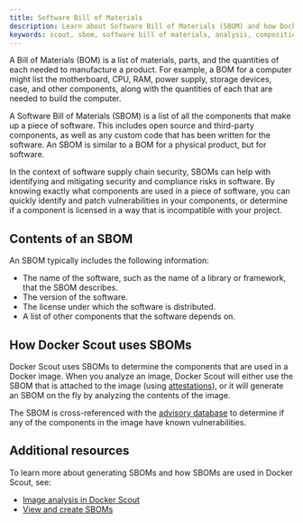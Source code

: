 ```yaml
---
title: Software Bill of Materials
description: Learn about Software Bill of Materials (SBOM) and how Docker Scout uses it.
keywords: scout, sbom, software bill of materials, analysis, composition
---
```


A Bill of Materials (BOM) is a list of materials, parts, and the quantities of
each needed to manufacture a product. For example, a BOM for a computer might
list the motherboard, CPU, RAM, power supply, storage devices, case, and other
components, along with the quantities of each that are needed to build the
computer.

A Software Bill of Materials (SBOM) is a list of all the components that make
up a piece of software. This includes open source and third-party components,
as well as any custom code that has been written for the software. An SBOM is
similar to a BOM for a physical product, but for software.

In the context of software supply chain security, SBOMs can help with
identifying and mitigating security and compliance risks in software. By
knowing exactly what components are used in a piece of software, you can
quickly identify and patch vulnerabilities in your components, or determine if
a component is licensed in a way that is incompatible with your project.

## Contents of an SBOM

An SBOM typically includes the following information:

- The name of the software, such as the name of a library or framework, that
  the SBOM describes.
- The version of the software.
- The license under which the software is distributed.
- A list of other components that the software depends on.

## How Docker Scout uses SBOMs

Docker Scout uses SBOMs to determine the components that are used in a Docker
image. When you analyze an image, Docker Scout will either use the SBOM that is
attached to the image (using [attestations](/build/attestations/_index.md)), or
it will generate an SBOM on the fly by analyzing the contents of the image.

The SBOM is cross-referenced with the [advisory database](/scout/deep-dive/advisory-db-sources.md)
to determine if any of the components in the image have known vulnerabilities.

## Additional resources

To learn more about generating SBOMs and how SBOMs are used in Docker Scout,
see:

- [Image analysis in Docker Scout](/scout/explore/analysis.md)
- [View and create SBOMs](/scout/how-tos/view-create-sboms.md)
